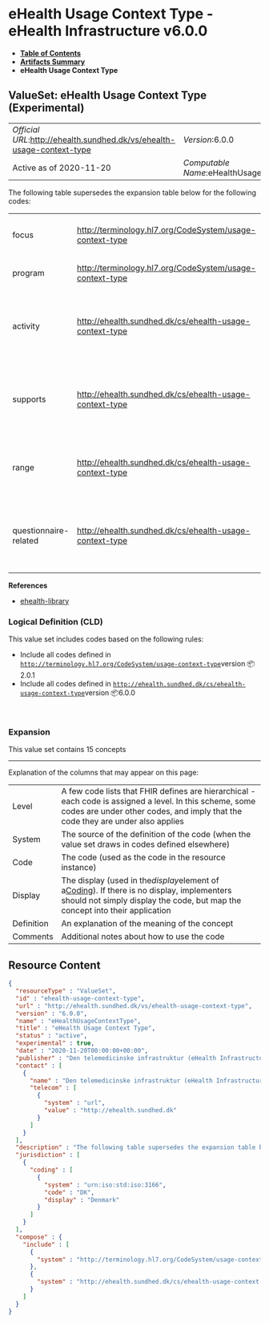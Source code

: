 # eHealth Usage Context Type - eHealth Infrastructure v6.0.0

* [**Table of Contents**](toc.md)
* [**Artifacts Summary**](artifacts.md)
* **eHealth Usage Context Type**

## ValueSet: eHealth Usage Context Type (Experimental) 

| | |
| :--- | :--- |
| *Official URL*:http://ehealth.sundhed.dk/vs/ehealth-usage-context-type | *Version*:6.0.0 |
| Active as of 2020-11-20 | *Computable Name*:eHealthUsageContextType |

 
The following table supersedes the expansion table below for the following codes: 

| | | | |
| :--- | :--- | :--- | :--- |
| focus | http://terminology.hl7.org/CodeSystem/usage-context-type | Clinical Focus | The clinical concept(s) addressed by the artifact/element. For example, disease, diagnostic test interpretation, medication ordering as in http://ehealth.sundhed.dk/vs/conditions |
| program | http://terminology.hl7.org/CodeSystem/usage-context-type | Program | A program/project of work for which this artifact/element is applicable. http://ehealth.sundhed.dk/vs/ehealth-program |
| activity | http://ehealth.sundhed.dk/cs/ehealth-usage-context-type | Activity Type | The type of activity in which it is relevant to use a module/element having this use context (see http://hl7.org/fhir/metadatatypes.html#UsageContext). For this context type, the value should be a code taken from the http://ehealth.sundhed.dk/vs/activitydefinition-code value set. |
| supports | http://ehealth.sundhed.dk/cs/ehealth-usage-context-type | Supports | The type of activity supported by a module/element having this use context (see http://hl7.org/fhir/metadatatypes.html#UsageContext). For this context type, the value should be a code taken from the http://ehealth.sundhed.dk/vs/activitydefinition-code value set. |
| range | http://ehealth.sundhed.dk/cs/ehealth-usage-context-type | Range | The type of reference range with which it is relevant to use a module/element having this use context (see http://hl7.org/fhir/metadatatypes.html#UsageContext). For this context type, the value should be a code taken from the http://ehealth.sundhed.dk/vs/reference-range-type value set. |
| questionnaire-related | http://ehealth.sundhed.dk/cs/ehealth-usage-context-type | Questionnaire Related | The type of questionnaire element with which it is relevant to use a coded values/id registries having this use context (see http://hl7.org/fhir/metadatatypes.html#UsageContext). For this context type, the value should be a code taken from the http://ehealth.sundhed.dk/vs/questionnaire-elements value set. |

 

 **References** 

* [ehealth-library](StructureDefinition-ehealth-library.md)

### Logical Definition (CLD)

This value set includes codes based on the following rules:

* Include all codes defined in [`http://terminology.hl7.org/CodeSystem/usage-context-type`](http://terminology.hl7.org/6.5.0/CodeSystem-usage-context-type.html)version 📦2.0.1
* Include all codes defined in [`http://ehealth.sundhed.dk/cs/ehealth-usage-context-type`](CodeSystem-ehealth-usage-context-type.md)version 📦6.0.0

 

### Expansion

This value set contains 15 concepts

-------

 Explanation of the columns that may appear on this page: 

| | |
| :--- | :--- |
| Level | A few code lists that FHIR defines are hierarchical - each code is assigned a level. In this scheme, some codes are under other codes, and imply that the code they are under also applies |
| System | The source of the definition of the code (when the value set draws in codes defined elsewhere) |
| Code | The code (used as the code in the resource instance) |
| Display | The display (used in the*display*element of a[Coding](http://hl7.org/fhir/R4/datatypes.html#Coding)). If there is no display, implementers should not simply display the code, but map the concept into their application |
| Definition | An explanation of the meaning of the concept |
| Comments | Additional notes about how to use the code |



## Resource Content

```json
{
  "resourceType" : "ValueSet",
  "id" : "ehealth-usage-context-type",
  "url" : "http://ehealth.sundhed.dk/vs/ehealth-usage-context-type",
  "version" : "6.0.0",
  "name" : "eHealthUsageContextType",
  "title" : "eHealth Usage Context Type",
  "status" : "active",
  "experimental" : true,
  "date" : "2020-11-20T00:00:00+00:00",
  "publisher" : "Den telemedicinske infrastruktur (eHealth Infrastructure)",
  "contact" : [
    {
      "name" : "Den telemedicinske infrastruktur (eHealth Infrastructure)",
      "telecom" : [
        {
          "system" : "url",
          "value" : "http://ehealth.sundhed.dk"
        }
      ]
    }
  ],
  "description" : "The following table supersedes the expansion table below for the following codes:\n\n| Code                | System                                                                                     | Display           | Definition                                                                                                                                                                                   |\n|---------------------|--------------------------------------------------------------------------------------------|-------------------|----------------------------------------------------------------------------------------------------------------------------------------------------------------------------------------------|\n| focus               | http://terminology.hl7.org/CodeSystem/usage-context-type                                    | Clinical Focus    | The clinical concept(s) addressed by the artifact/element. For example, disease, diagnostic test interpretation, medication ordering as in http://ehealth.sundhed.dk/vs/conditions                                                |\n| program             | http://terminology.hl7.org/CodeSystem/usage-context-type                                    | Program           | A program/project of work for which this artifact/element is applicable. http://ehealth.sundhed.dk/vs/ehealth-program                                                                                                         |\n| activity            | http://ehealth.sundhed.dk/cs/ehealth-usage-context-type                                    | Activity Type     | The type of activity in which it is relevant to use a module/element having this use context (see http://hl7.org/fhir/metadatatypes.html#UsageContext). For this context type, the value should be a code taken from the http://ehealth.sundhed.dk/vs/activitydefinition-code value set. |\n| supports            | http://ehealth.sundhed.dk/cs/ehealth-usage-context-type                                    | Supports          | The type of activity supported by a module/element having this use context (see http://hl7.org/fhir/metadatatypes.html#UsageContext). For this context type, the value should be a code taken from the http://ehealth.sundhed.dk/vs/activitydefinition-code value set. |\n| range               | http://ehealth.sundhed.dk/cs/ehealth-usage-context-type                                    | Range             | The type of reference range with which it is relevant to use a module/element having this use context (see http://hl7.org/fhir/metadatatypes.html#UsageContext). For this context type, the value should be a code taken from the http://ehealth.sundhed.dk/vs/reference-range-type value set. |\n| questionnaire-related | http://ehealth.sundhed.dk/cs/ehealth-usage-context-type                                    | Questionnaire Related | The type of questionnaire element with which it is relevant to use a coded values/id registries having this use context (see http://hl7.org/fhir/metadatatypes.html#UsageContext). For this context type, the value should be a code taken from the http://ehealth.sundhed.dk/vs/questionnaire-elements value set. |\n",
  "jurisdiction" : [
    {
      "coding" : [
        {
          "system" : "urn:iso:std:iso:3166",
          "code" : "DK",
          "display" : "Denmark"
        }
      ]
    }
  ],
  "compose" : {
    "include" : [
      {
        "system" : "http://terminology.hl7.org/CodeSystem/usage-context-type"
      },
      {
        "system" : "http://ehealth.sundhed.dk/cs/ehealth-usage-context-type"
      }
    ]
  }
}

```
